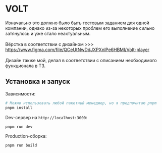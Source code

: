 # VOLT

Изначально это должно было быть тестовым заданием для одной компании, однако из-за некоторых проблем его выполнение сильно затянулось и уже стало неактуальным.\
\
Вёрстка в соответствии с дизайном >>> https://www.figma.com/file/QCeUtNwDdJXPXnlPe6HBMI/Volt-player \
\
Дизайн также мой, делал в соответствии с описанием необходимого функционала в ТЗ.

## Установка и запуск

Зависимости:

```bash
# Можно использовать любой пакетный менеджер, но я предпочитаю pnpm
pnpm install
```

Dev-сервер на `http://localhost:3000`:

```bash
pnpm run dev
```

Production-сборка:

```bash
pnpm run build
```
